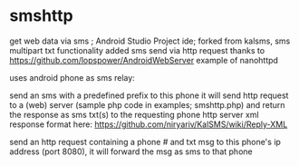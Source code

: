 # smshttp
get web data via sms  ;  Android Studio Project ide; forked from kalsms, sms multipart txt functionality added
sms send via http request thanks to https://github.com/lopspower/AndroidWebServer example of nanohttpd

uses android phone as sms relay:

send an sms with a predefined prefix to this phone
it will send http request to a (web) server  (sample php code in examples; smshttp.php)
and return the response as sms txt(s) to the requesting phone
http server xml response format here: https://github.com/niryariv/KalSMS/wiki/Reply-XML

send an http request containing a phone # and txt msg to this phone's ip address (port 8080),
it will forward the msg as sms to that phone
